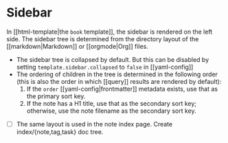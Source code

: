# Sidebar

In [[html-template|the `book` template]], the sidebar is rendered on the left side. The sidebar tree is determined from the directory layout of the [[markdown|Markdown]] or [[orgmode|Org]] files.

- The sidebar tree is collapsed by default. But this can be disabled by setting `template.sidebar.collapsed` to `false` in [[yaml-config]]
- The ordering of children in the tree is determined in the following order (this is also the order in which [[query]] results are rendered by default):
  1. If the `order` [[yaml-config|frontmatter]] metadata exists, use that as the primary sort key.
  2. If the note has a H1 title, use that as the secondary sort key; otherwise, use the note filename as the secondary sort key.

- [ ] The same layout is used in the note index page. Create index/{note,tag,task} doc tree. 